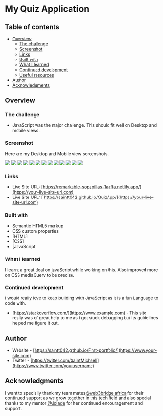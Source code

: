 # My Quiz Application

## Table of contents

- [Overview](#overview)
  - [The challenge](#the-challenge)
  - [Screenshot](#screenshot)
  - [Links](#links)
  - [Built with](#built-with)
  - [What I learned](#what-i-learned)
  - [Continued development](#continued-development)
  - [Useful resources](#useful-resources)
- [Author](#author)
- [Acknowledgments](#acknowledgments)

## Overview

### The challenge


- JavaScript was the major challenge. This should fit well on Desktop and mobile views.

### Screenshot

Here are my Desktop and Mobile view screenshots.

![](./images/Foo.png)
![](./images/Desktop1%20(1).png)
![](./images/Desktop1%20(2).png)
![](./images/Desktop1%20(3).png)
![](./images/Desktop1%20(4).png)
![](./images/Desktop1%20(5).png)
![](./images/Desktop1%20(6).png)
![](./images/Desktop1%20(7).png)
![](./images/mobile%20(1).png)
![](./images/mobile%20(2).png)
![](./images/mobile%20(3).png)
![](./images/mobile%20(4).png)
![](./images/mobile%20(5).png)



### Links

- Live Site URL: [https://remarkable-sopapillas-1aaffa.netlify.app/](https://your-live-site-url.com)
- Live Site URL: [ https://saintt042.github.io/QuizApp/](https://your-live-site-url.com)


### Built with

- Semantic HTML5 markup
- CSS custom properties
- [HTML]
- [CSS]
- [JavaScript]

### What I learned

I learnt a great deal on javaScript while working on this. Also improved more on CSS mediaQuery to be precise.


### Continued development
I would really love to keep building with JavaScript as it is a fun Language to code with.

- [https://stackoverflow.com/](https://www.example.com) - This site really was of great help to me as i got stuck debugging but its guidelines helped me figure it out.

## Author

- Website - [https://saintt042.github.io/First-portfolio/](https://www.your-site.com)
- Twitter - [https://twitter.com/SaintMichaell](https://www.twitter.com/yourusername)

## Acknowledgments
I want to specially thank my team mates<a href = "https://twitter.com/Web3Bridge" target ="_blank">@web3bridge africa</a> for their continued support as we grow together in this tech field and also special thanks to my mentor <a href = "https://twitter.com/jolah99" target ="_blank">@Jolade</a> for her continued encouragement and support. 